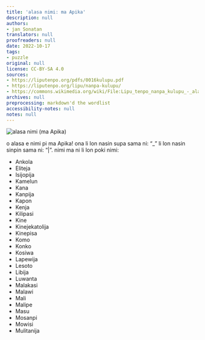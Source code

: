 ```yaml
---
title: 'alasa nimi: ma Apika'
description: null
authors:
- jan Sonatan
translators: null
proofreaders: null
date: 2022-10-17
tags:
- puzzle
original: null
license: CC-BY-SA 4.0
sources:
- https://liputenpo.org/pdfs/0016kulupu.pdf
- https://liputenpo.org/lipu/nanpa-kulupu/
- https://commons.wikimedia.org/wiki/File:Lipu_tenpo_nanpa_kulupu_-_alasa_nimi_(ma_Apika).png
archives: null
preprocessing: markdown'd the wordlist
accessibility-notes: null
notes: null
---
```


![alasa nimi (ma Apika)](https://upload.wikimedia.org/wikipedia/commons/f/f7/Lipu_tenpo_nanpa_kulupu_-_alasa_nimi_%28ma_Apika%29.png)

o alasa e nimi pi ma Apika! ona li lon nasin supa sama ni: “\_” li lon nasin sinpin sama ni: “|”. nimi ma ni li lon poki nimi:

- Ankola
- Eliteja
- Isijopija
- Kamelun
- Kana
- Kanpija
- Kapon
- Kenja
- Kilipasi
- Kine
- Kinejekatolija
- Kinepisa
- Komo
- Konko
- Kosiwa
- Lapewija
- Lesoto
- Libija
- Luwanta
- Malakasi
- Malawi
- Mali
- Malipe
- Masu
- Mosanpi
- Mowisi
- Mulitanija
